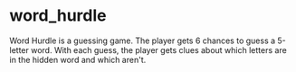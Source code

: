 # word_hurdle

Word Hurdle is a guessing game. The player gets 6 chances to guess a 5-letter word. With each guess, the player gets clues about which letters are in the hidden word and which aren't.
